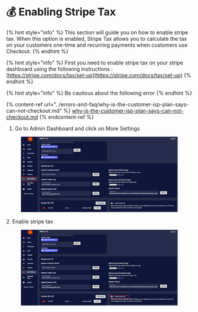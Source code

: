 # 💰 Enabling Stripe Tax

{% hint style="info" %}
This section will guide you on how to enable stripe tax. When this option is enabled, Stripe Tax allows you to calculate the tax on your customers one-time and recurring payments when customers use Checkout.
{% endhint %}

{% hint style="info" %}
First you need to enable stripe tax on your stripe dashboard using the following instructions : [https://stripe.com/docs/tax/set-up](https://stripe.com/docs/tax/set-up)
{% endhint %}

{% hint style="info" %}
Be cautious about the following error
{% endhint %}

{% content-ref url="../errors-and-faq/why-is-the-customer-isp-plan-says-can-not-checkout.md" %}
[why-is-the-customer-isp-plan-says-can-not-checkout.md](../errors-and-faq/why-is-the-customer-isp-plan-says-can-not-checkout.md)
{% endcontent-ref %}

1. Go to Admin Dashboard and click on More Settings

<figure><img src="../.gitbook/assets/2 (3).png" alt=""><figcaption></figcaption></figure>

2\. Enable stripe tax

<figure><img src="../.gitbook/assets/1 (8).png" alt=""><figcaption></figcaption></figure>
